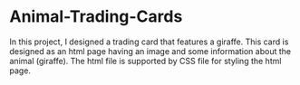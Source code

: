 # Animal-Trading-Cards

  In this project, I designed a trading card that features a giraffe. This card is designed as an html page having 
an image and some information about the animal (giraffe). The html file is supported by CSS file for styling the 
html page.

